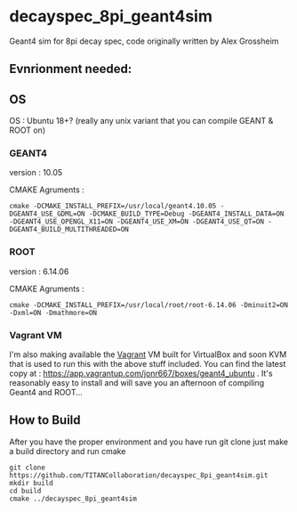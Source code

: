 # decayspec_8pi_geant4sim
Geant4 sim for 8pi decay spec, code originally written by Alex Grossheim

## Evnrionment needed:

## OS

OS : Ubuntu 18+? (really any unix variant that you can compile GEANT & ROOT on)

### GEANT4

version : 10.05

CMAKE Agruments :

```
cmake -DCMAKE_INSTALL_PREFIX=/usr/local/geant4.10.05 -DGEANT4_USE_GDML=ON -DCMAKE_BUILD_TYPE=Debug -DGEANT4_INSTALL_DATA=ON -DGEANT4_USE_OPENGL_X11=ON -DGEANT4_USE_XM=ON -DGEANT4_USE_QT=ON -DGEANT4_BUILD_MULTITHREADED=ON
```
### ROOT

version : 6.14.06

CMAKE Agruments :

```cmake -DCMAKE_INSTALL_PREFIX=/usr/local/root/root-6.14.06 -Dminuit2=ON -Dxml=ON -Dmathmore=ON```

### Vagrant VM

I'm also making available the [Vagrant](https://www.vagrantup.com/) VM built for VirtualBox and soon KVM that is used to run this with the above stuff included.  You can find the latest copy at : https://app.vagrantup.com/jonr667/boxes/geant4_ubuntu . It's reasonably easy to install and will save you an afternoon of compiling Geant4 and ROOT...

## How to Build
After you have the proper environment and you have run git clone just make a build directory and run cmake

```
git clone https://github.com/TITANCollaboration/decayspec_8pi_geant4sim.git
mkdir build
cd build
cmake ../decayspec_8pi_geant4sim
```